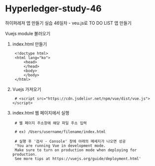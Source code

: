 # Hyperledger-study-46

하이퍼레져 앱 만들기 실습 46일차 - veu.js로 TO DO LIST 앱 만들기

Vuejs module 불러오기

1. index.html 만들기

        <!doctype html>
        <html lang="ko">
            <head>
            </head>
            <body>
            </body>
        </html>

2. Vuejs 가져오기

        # <script src="https://cdn.jsdelivr.net/npm/vue/dist/vue.js"></script>

3. index.html 웹 페이지에서 실행

        # 웹 페이지 주소창에 해당 파일 주소 입력

        # ex) /Users/username/filename/index.html

        # 실행 후 '검사 - Console' 창에 아래의 메세지가 나오면 성공
        'You are running Vue in development mode.
        Make sure to turn on production mode when deploying for production.
        See more tips at https://vuejs.org/guide/deployment.html'



